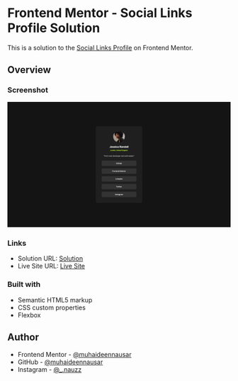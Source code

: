 # Frontend Mentor - Social Links Profile Solution

This is a solution to the [Social Links Profile](https://www.frontendmentor.io/challenges/social-links-profile-UG32l9m6dQ/hub) on Frontend Mentor.

## Overview

### Screenshot

![Desktop design](assets/images/Screenshot%20(3).png)

### Links

- Solution URL: [Solution](https://github.com/AmiraxHamza/Frontend-Mentor---Results-summary-component-solution)
- Live Site URL: [Live Site](https://harrison-peace-markdown-editor.netlify.app/)

### Built with

- Semantic HTML5 markup
- CSS custom properties
- Flexbox

## Author

- Frontend Mentor - [@muhaideennausar](https://www.frontendmentor.io/profile/muhaideennausar)
- GitHub - [@muhaideennausar](https://github.com/muhaideennausar)
- Instagram - [@_.nauzz](https://www.instagram.com/_.nauzz/)
